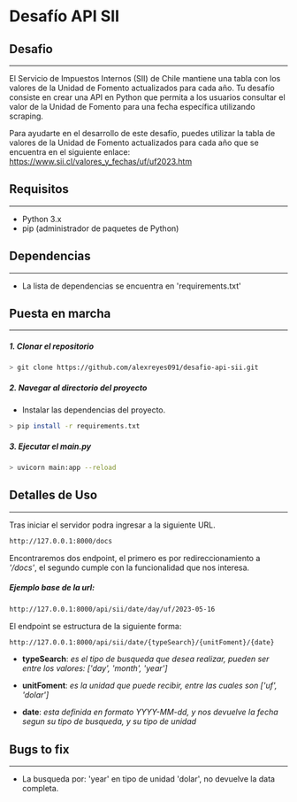 # Desafío API SII

## Desafio

---

El Servicio de Impuestos Internos (SII) de Chile mantiene una tabla con los valores de la Unidad de Fomento actualizados para cada año. Tu desafío consiste en crear una API en Python que permita a los usuarios consultar el valor de la Unidad de Fomento para una fecha específica utilizando scraping.

Para ayudarte en el desarrollo de este desafío, puedes utilizar la tabla de valores de la Unidad de Fomento actualizados para cada año que se encuentra en el siguiente enlace: <https://www.sii.cl/valores_y_fechas/uf/uf2023.htm>

## Requisitos

---

- Python 3.x
- pip (administrador de paquetes de Python)

## Dependencias

---

- La lista de dependencias se encuentra en  'requirements.txt'

## Puesta en marcha

---

##### 1. Clonar el repositorio

```bash
> git clone https://github.com/alexreyes091/desafio-api-sii.git
```

##### 2. Navegar al directorio del proyecto

- Instalar las dependencias del proyecto.

```bash
> pip install -r requirements.txt
```

##### 3.  Ejecutar el main.py

```bash
> uvicorn main:app --reload
```

## Detalles de Uso

---
Tras iniciar el servidor podra ingresar a la siguiente URL.

```bash
http://127.0.0.1:8000/docs
```

Encontraremos dos endpoint, el primero es por redireccionamiento a *'/docs'*, el segundo cumple con la funcionalidad que nos interesa.

##### *Ejemplo base de la url:*

```bash
http://127.0.0.1:8000/api/sii/date/day/uf/2023-05-16
```

El endpoint se estructura de la siguiente forma:
```bash 
http://127.0.0.1:8000/api/sii/date/{typeSearch}/{unitFoment}/{date}
```

- **typeSearch**: *es el tipo de busqueda que desea realizar, pueden ser entre los valores: ['day', 'month', 'year']*
<!--  -->
- **unitFoment**: *es la unidad que puede recibir, entre las cuales son ['uf', 'dolar']*
<!--  -->
- **date**: *esta definida en formato YYYY-MM-dd, y nos devuelve la fecha segun su tipo de busqueda, y su tipo de unidad*
<!--  -->

## Bugs to fix
---

- La busqueda por: 'year' en tipo de unidad 'dolar', no devuelve la data completa.
<!--  -->
